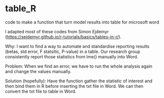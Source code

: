 # table_R
code to make a function that turn model results into table for microsoft word

I adapted most of these codes from Simon Ejdemyr (https://sejdemyr.github.io/r-tutorials/basics/tables-in-r/). 

Why: 
I want to find a way to automate and standardise reporting results (betas, std error, F statsitic, P-value) in a table. Our research group consistently report those statistics from lme() manually into Word. 

Problem:
When we find an error, we have to run the whole analysis again and change the values manually. 

Solution (hopefully):
Have the function gather the statistic of interest and then bind them in R before inserting the txt file in Word. We can then convert the txt file to table in Word.
